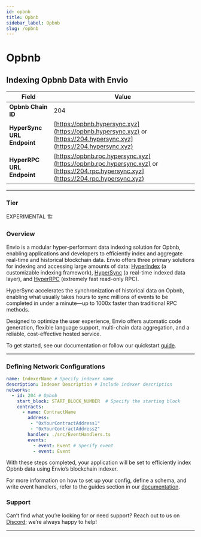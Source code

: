 ```yaml
---
id: opbnb
title: Opbnb
sidebar_label: Opbnb
slug: /opbnb
---
```


# Opbnb

## Indexing Opbnb Data with Envio

| **Field**                     | **Value**                                                                                          |
|-------------------------------|----------------------------------------------------------------------------------------------------|
| **Opbnb Chain ID**     | 204                                                                                            |
| **HyperSync URL Endpoint**    | [https://opbnb.hypersync.xyz](https://opbnb.hypersync.xyz) or [https://204.hypersync.xyz](https://204.hypersync.xyz) |
| **HyperRPC URL Endpoint**     | [https://opbnb.rpc.hypersync.xyz](https://opbnb.rpc.hypersync.xyz) or [https://204.rpc.hypersync.xyz](https://204.rpc.hypersync.xyz) |

---

### Tier

EXPERIMENTAL 🏗️

### Overview

Envio is a modular hyper-performant data indexing solution for Opbnb, enabling applications and developers to efficiently index and aggregate real-time and historical blockchain data. Envio offers three primary solutions for indexing and accessing large amounts of data: [HyperIndex](/docs/HyperIndex/overview) (a customizable indexing framework), [HyperSync](/docs/HyperSync/overview) (a real-time indexed data layer), and [HyperRPC](/docs/HyperSync/overview-hyperrpc) (extremely fast read-only RPC).

HyperSync accelerates the synchronization of historical data on Opbnb, enabling what usually takes hours to sync millions of events to be completed in under a minute—up to 1000x faster than traditional RPC methods.

Designed to optimize the user experience, Envio offers automatic code generation, flexible language support, multi-chain data aggregation, and a reliable, cost-effective hosted service.

To get started, see our documentation or follow our quickstart [guide](/docs/HyperIndex/contract-import).

---

### Defining Network Configurations

```yaml
name: IndexerName # Specify indexer name
description: Indexer Description # Include indexer description
networks:
  - id: 204 # Opbnb  
    start_block: START_BLOCK_NUMBER  # Specify the starting block
    contracts:
      - name: ContractName
        address:
         - "0xYourContractAddress1"
         - "0xYourContractAddress2"
        handler: ./src/EventHandlers.ts
        events:
          - event: Event # Specify event
          - event: Event
```

With these steps completed, your application will be set to efficiently index Opbnb data using Envio’s blockchain indexer.

For more information on how to set up your config, define a schema, and write event handlers, refer to the guides section in our [documentation](/docs/HyperIndex/configuration-file).

### Support

Can’t find what you’re looking for or need support? Reach out to us on [Discord](https://discord.com/invite/Q9qt8gZ2fX); we’re always happy to help!

---
